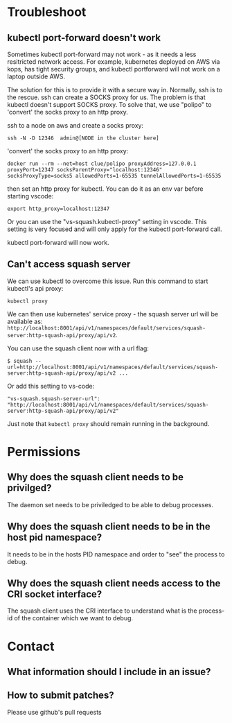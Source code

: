 
# Troubleshoot
## kubectl port-forward doesn't work

Sometimes kubectl port-forward may not work - as it needs a less resitricted network access.
For example, kubernetes deployed on AWS via kops, has tight security groups, and kubectl portforward will not work on a laptop outside AWS.

The solution for this is to provide it with a secure way in. Normally, ssh is to the rescue. ssh can create a SOCKS proxy for us. The problem is that kubectl doesn't support SOCKS proxy. To solve that, we use "polipo" to 'convert' the socks proxy to an
http proxy.

ssh to a node on aws and create a socks proxy:
```
ssh -N -D 12346  admin@[NODE in the cluster here]
```
'convert' the socks proxy to an http proxy:
```
docker run --rm --net=host clue/polipo proxyAddress=127.0.0.1 proxyPort=12347 socksParentProxy="localhost:12346" socksProxyType=socks5 allowedPorts=1-65535 tunnelAllowedPorts=1-65535
```

then set an http proxy for kubectl.
You can do it as an env var before starting vscode:
```
export http_proxy=localhost:12347
```
Or you can use the "vs-squash.kubectl-proxy" setting in vscode. This setting is very focused and will only apply for the kubectl port-forward call.

kubectl port-forward will now work.

## Can't access squash server
We can use kubectl to overcome this issue. Run this command to start kubectl's api proxy:
```
kubectl proxy
```

We can then use kubernetes' service proxy - the squash server url will be available as: `http://localhost:8001/api/v1/namespaces/default/services/squash-server:http-squash-api/proxy/api/v2`.

You can use the squash client now with a url flag:
```
$ squash --url=http://localhost:8001/api/v1/namespaces/default/services/squash-server:http-squash-api/proxy/api/v2 ...
```

Or add this setting to vs-code:
```
"vs-squash.squash-server-url": "http://localhost:8001/api/v1/namespaces/default/services/squash-server:http-squash-api/proxy/api/v2"
```

Just note that `kubectl proxy` should remain running in the background.

# Permissions
## Why does the squash client needs to be privilged?
The daemon set needs to be priviledged to be able to debug processes.

## Why does the squash client needs to be in the host pid namespace?
It needs to be in the hosts PID namespace and order to "see" the process to debug.

## Why does the squash client needs access to the CRI socket interface?
The squash client uses the CRI interface to understand what is the process-id of the container which we want to debug.

# Contact
## What information should I include in an issue?
## How to submit patches?
Please use github's pull requests
